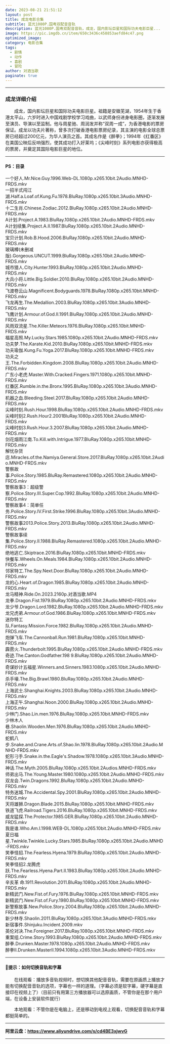 ```yaml
---
date: 2023-08-21 21:51:12
layout: post
title: 成龙电影合集
subtitle: 蓝光1080P.国粤双配音音轨
description: 蓝光1080P.国粤双配音音轨，成龙，国内影坛巨星和国际功夫电影巨星...
image: https://pic.imgdb.cn/item/650c3436c458853aefd84c47.png
optimized_image: 
category: 电影合集
tags:
  - 剧情
  - 动作
  - 喜剧
  - 冒险
author: 对酒当歌
paginate: true
---
```



---

### 成龙详细介绍

　　成龙，国内影坛巨星和国际功夫电影巨星。祖籍是安徽芜湖，1954年生于香港太平山，六岁时进入中国戏剧学校学习戏曲，以武师身份进身电影圈，逐渐发展至演员、导演以至监制。他与周星驰、周润发并称“双周一成”，为香港电影的票房保证。成龙以功夫片著称，曾多次打破香港电影票房纪录，其主演的电影全球总票房已经超过200亿元，为华人演员之首。其成名作是《醉拳》；1994年《红番区》在美国公映后反响强烈，使其成功打入好莱坞；《尖峰时刻》系列电影亦获得极高的票房，并奠定其国际电影巨星的地位。

---

#### PS：目录

一个好人.Mr.Nice.Guy.1996.Web-DL.1080p.x265.10bit.2Audio.MNHD-FRDS.mkv  
一招半式闯江湖.Half.a.Loaf.of.Kung.Fu.1978.BluRay.1080p.x265.10bit.3Audio.MNHD-FRDS.mkv  
十二生肖.Chinese.Zodiac.2012.BluRay.1080p.x265.10bit.2Audio.MNHD-FRDS.mkv  
A计划.Project.A.1983.BluRay.1080p.x265.10bit.2Audio.MNHD-FRDS.mkv  
A计划续集.Project.A.II.1987.BluRay.1080p.x265.10bit.2Audio.MNHD-FRDS.mkv  
宝贝计划.Rob.B.Hood.2006.BluRay.1080p.x265.10bit.2Audio.MNHD-FRDS.mkv  
玻璃樽(未删减版).Gorgeous.UNCUT.1999.BluRay.1080p.x265.10bit.2Audio.MNHD-FRDS.mkv  
城市猎人.City.Hunter.1993.BluRay.1080p.x265.10bit.2Audio.MNHD-FRDS.mkv  
大兵小将.Little.Big.Soldier.2010.BluRay.1080p.x265.10bit.2Audio.MNHD-FRDS.mkv  
飞渡卷云山.Magnificent.Bodyguards.1978.BluRay.1080p.x265.10bit.MNHD-FRDS.mkv  
飞龙再生.The.Medallion.2003.BluRay.1080p.x265.10bit.3Audio.MNHD-FRDS.mkv  
飞鹰计划.Armour.of.God.II.1991.BluRay.1080p.x265.10bit.2Audio.MNHD-FRDS.mkv  
风雨双流星.The.Killer.Meteors.1976.BluRay.1080p.x265.10bit.MNHD-FRDS.mkv  
福星高照.My.Lucky.Stars.1985.1080p.x265.10bit.2Audio.MNHD-FRDS.mkv  
功夫梦.The.Karate.Kid.2010.BluRay.1080p.x265.10bit.MNHD-FRDS.mkv  
功夫瑜伽.Kung.Fu.Yoga.2017.BluRay.1080p.x265.10bit.MNHD-FRDS.mkv  
功夫之王.The.Forbidden.Kingdom.2008.BluRay.1080p.x265.10bit.2Audio.MNHD-FRDS.mkv  
广东小老虎.Master.With.Cracked.Fingers.1971.1080p.x265.10bit.MNHD-FRDS.mkv  
红番区.Rumble.in.the.Bronx.1995.BluRay.1080p.x265.10bit.3Audio.MNHD-FRDS.mkv  
机器之血.Bleeding.Steel.2017.BluRay.1080p.x265.10bit.2Audio.MNHD-FRDS.mkv  
尖峰时刻.Rush.Hour.1998.BluRay.1080p.x265.10bit.2Audio.MNHD-FRDS.mkv  
尖峰时刻2.Rush.Hour2.2001BluRay.1080p.x265.10bit.2Audio.MNHD-FRDS.mkv  
尖峰时刻3.Rush.Hour.3.2007.BluRay.1080p.x265.10bit.2Audio.MNHD-FRDS.mkv  
剑花烟雨江南.To.Kill.with.Intrigue.1977.BluRay.1080p.x265.10bit.MNHD-FRDS.mkv  
解忧杂货店.Miracles.of.the.Namiya.General.Store.2017.BluRay.1080p.x265.10bit.2Audio.MNHD-FRDS.mkv  
警察故事.Police.Story.1985.BluRay.Remastered.1080p.x265.10bit.2Audio.MNHD-FRDS.mkv  
警察故事3：超级警察.Police.Story.III.Super.Cop.1992.BluRay.1080p.x265.10bit.2Audio.MNHD-FRDS.mkv  
警察故事4：简单任务.Police.Story.IV.First.Strike.1996.BluRay.1080p.x265.10bit.3Audio.MNHD-FRDS.mkv  
警察故事2013.Police.Story.2013.BluRay.1080p.x265.10bit.2Audio.MNHD-FRDS.mkv  
警察故事续集.Police.Story.Ⅱ.1988.BluRay.Remastered.1080p.x265.10bit.2Audio.MNHD-FRDS.mkv  
绝地逃亡.Skiptrace.2016.BluRay.1080p.x265.10bit.MNHD-FRDS.mkv  
快餐车.Wheels.On.Meals.1984.BluRay.1080p.x265.10bit.2Audio.MNHD-FRDS.mkv  
邻家特工.The.Spy.Next.Door.BluRay.1080p.x265.10bit.2Audio.MNHD-FRDS.mkv  
龙的心.Heart.of.Dragon.1985.BluRay.1080p.x265.10bit.2Audio.MNHD-FRDS.mkv  
龙马精神.Ride.On.2023.2160p.对酒当歌.MP4  
龙拳.Dragon.Fist.1979.BluRay.1080p.x265.10bit.2Audio.MNHD-FRDS.mkv  
龙少爷.Dragon.Lord.1982.BluRay.1080p.x265.10bit.2Audio.MNHD-FRDS.mkv  
龙兄虎弟.Armour.of.God.1986.BluRay.1080p.x265.10bit.MNHD-FRDS.mkv  
迷你特工队.Fantasy.Mission.Force.1982.BluRay.1080p.x265.10bit.2Audio.MNHD-FRDS.mkv  
炮弹飞车.The.Cannonball.Run.1981.BluRay.1080p.x265.10bit.MNHD-FRDS.mkv  
霹雳火.Thunderbolt.1995.BluRay.1080p.x265.10bit.2Audio.MNHD-FRDS.mkv  
奇迹.The.Canton.Godfather.198 9.BluRay.1080p.x265.10bit.2Audio.MNHD-FRDS.mkv  
奇谋妙计五福星.Winners.and.Sinners.1983.1080p.x265.10bit.2Audio.MNHD-FRDS.mkv  
杀手壕.The.Big.Brawl.1980.BluRay.1080p.x265.10bit.2Audio.MNHD-FRDS.mkv  
上海武士.Shanghai.Knights.2003.BluRay.1080p.x265.10bit.2Audio.MNHD-FRDS.mkv  
上海正午.Shanghai.Noon.2000.BluRay.1080p.x265.10bit.2Audio.MNHD-FRDS.mkv  
少林门.Shao.Lin.men.1976.BluRay.1080p.x265.10bit.MNHD-FRDS.mkv  
少林木人巷.Shaolin.Wooden.Men.1976.BluRay.1080p.x265.10bit.2Audio.MNHD-FRDS.mkv  
蛇鹤八步.Snake.and.Crane.Arts.of.Shao.lin.1978.BluRay.1080p.x265.10bit.2Audio.MNHD-FRDS.mkv  
蛇形刁手.Snake.in.the.Eagle's.Shadow.1978.1080p.x265.10bit.3Audio.MNHD-FRDS.mkv  
神话.The.Myth.2005.BluRay.1080p.x265.10bit.2Audios.MNHD-FRDS.mkv  
师弟出马.The.Young.Master.1980.1080p.x265.10bit.2Audio.MNHD-FRDS.mkv  
双龙会.Twin.Dragons.1992.BluRay.1080p.x265.10bit.2Audio.MNHD-FRDS.mkv  
特务迷城.The.Accidental.Spy.2001.BluRay.1080p.x265.10bit.2Audio.MNHD-FRDS.mkv  
天将雄狮.Dragon.Blade.2015.BluRay.1080p.x265.10bit.MNHD-FRDS.mkv  
铁道飞虎.Railroad.Tigers.2016.BluRay.1080p.x265.10bit.MNHD-FRDS.mkv  
威龙猛探.The.Protector.1985.GER.BluRay.1080p.x265.10bit.2Audio.MNHD-FRDS.mkv  
我是谁.Who.Am.I.1998.WEB-DL.1080p.x265.10bit.2Audio.MNHD-FRDS.mkv  
夏日福星.Twinkle.Twinkle.Lucky.Stars.1985.BluRay.1080p.x265.10bit.2Audio.MNHD-FRDS.mkv  
笑拳怪招.The.Fearless.Hyena.1979.BluRay.1080p.x265.10bit.2Audio.MNHD-FRDS.mkv  
笑拳怪招2.龙腾虎跃.The.Fearless.Hyena.Part.II.1983.BluRay.1080p.x265.10bit.2Audio.MNHD-FRDS.mkv  
辛亥革 命.1911.Revolution.2011.BluRay.1080p.x265.10bit.2Audio.MNHD-FRDS.mkv  
新精武门.New.Fist.of.Fury.1976.BluRay.1080p.x265.10bit.MNHD-FRDS.mkv  
新精武门.New.Fist.of.Fury.1980.BluRay.1080p.x265.10bit.MNHD-FRDS.mkv  
新警察故事.New.Police.Story.2004.BluRay.1080p.x265.10bit.2Audio.MNHD-FRDS.mkv  
新少林寺.Shaolin.2011.BluRay.1080p.x265.10bit.3Audio.MNHD-FRDS.mkv  
新宿事件.Shinjuku.Incident.2009.mkv  
英伦对决.The.Foreigner.2017.BluRay.1080p.x265.10bit.MNHD-FRDS.mkv  
重案组.Crime.Story.1993.BluRay.1080p.x265.10bit.2Audio.MNHD-FRDS.mkv  
醉拳.Drunken.Master.1978.1080p.x265.10bit.2Audio.MNHD-FRDS.mkv  
醉拳II.Drunken.MasterII.1994.1080p.x265.10bit.3Audio.MNHD-FRDS.mkv  

---

#### 🔔提示：如何切换音轨和字幕

　　在线观看：播放多音轨视频时，想切换其他配音音轨，需要在原画质上播放才能有切换配音音轨的选项，字幕也一样的道理。（字幕必须是软字幕，硬字幕是直接印在视频上了）（目前只有用第三方播放器可以选原画质，不管你是在那个用户端，在设备上安装软件就行）

　　本地观看：不管你是在电脑上，还是移动到电视上观看，切换配音音轨和字幕都挺简单的。

---

**阿里云盘：<https://www.aliyundrive.com/s/cd4BE3xjwvG>**

---
